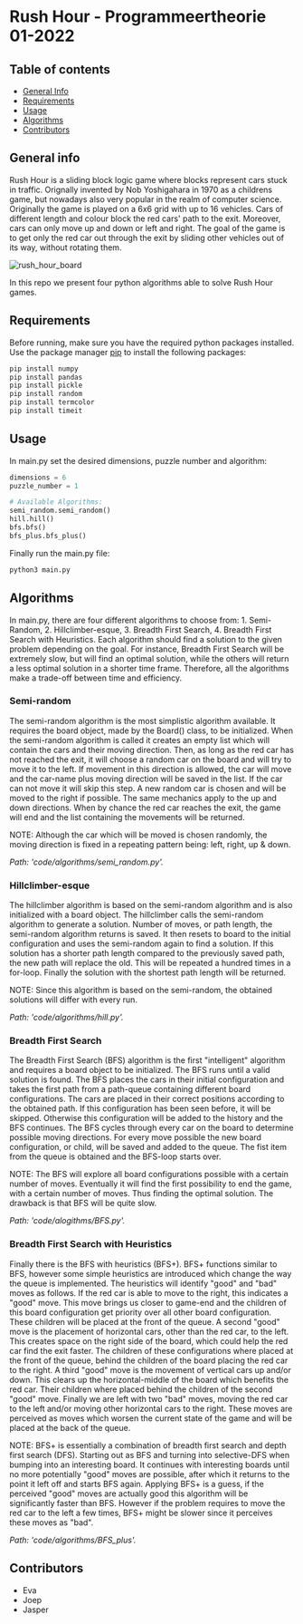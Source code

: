 # Rush Hour - Programmeertheorie 01-2022
## Table of contents
* [General Info](#general-info)
* [Requirements](#requirements)
* [Usage](#usage)
* [Algorithms](#algorithms)
* [Contributors](#contributors) 



## General info
Rush Hour is a sliding block logic game where blocks represent cars stuck in traffic. Orignally invented by Nob Yoshigahara in 1970 as a childrens game, but nowadays also very popular in the realm of computer science. Originally the game is played on a 6x6 grid with up to 16 vehicles. Cars of different length and colour block the red cars' path to the exit. Moreover, cars can only move up and down or left and right. The goal of the game is to get only the red car out through the exit by sliding other vehicles out of its way, without rotating them. 

![rush_hour_board](https://user-images.githubusercontent.com/90269748/151796919-3fa5c988-74ea-486c-9b36-08c6178d9c87.png)

In this repo we present four python algorithms able to solve Rush Hour games. 

## Requirements
Before running, make sure you have the required python packages installed. 
Use the package manager [pip](https://pip.pypa.io/en/stable/) to install the following packages:
```bash
pip install numpy
pip install pandas
pip install pickle
pip install random 
pip install termcolor
pip install timeit
```

## Usage
In main.py set the desired dimensions, puzzle number and algorithm: 


```python
dimensions = 6
puzzle_number = 1

# Available Algorithms: 
semi_random.semi_random()
hill.hill()
bfs.bfs()
bfs_plus.bfs_plus()
```
Finally run the main.py file:
```bash 
python3 main.py
```

## Algorithms 
In main.py, there are four different algorithms to choose from: 1. Semi-Random, 2. Hillclimber-esque, 3. Breadth First Search, 4. Breadth First Search with Heuristics. Each algorithm should find a solution to the given problem depending on the goal. For instance, Breadth First Search will be extremely slow, but will find an optimal solution, while the others will return a less optimal solution in a shorter time frame. Therefore, all the algorithms make a trade-off between time and efficiency. 

### Semi-random
The semi-random algorithm is the most simplistic algorithm available. It requires the  board object, made by the Board() class, to be initialized. When the semi-random algorithm is called it creates an empty list which will contain the cars and their moving direction. Then, as long as the red car has not reached the exit, it will choose a random car on the board and will try to move it to the left. If movement in this direction is allowed, the car will move and the car-name plus moving direction will be saved in the list. If the car can not move it will skip this step. A new random car is chosen and will be moved to the right if possible. The same mechanics apply to the up and down directions. 
When by chance the red car reaches the exit, the game will end and the list containing the movements will be returned. 

NOTE: Although the car which will be moved is chosen randomly, the moving direction is fixed in a repeating pattern being: left, right, up & down. 

*Path: 'code/algorithms/semi_random.py'.*

### Hillclimber-esque
The hillclimber algorithm is based on the semi-random algorithm and is also initialized with a board object. The hillclimber calls the semi-random algorithm to generate a solution. Number of moves, or path length, the semi-random algorithm returns is saved. It then resets to board to the initial configuration and uses the semi-random again to find a solution. If this solution has a shorter path length compared to the previously saved path, the new path will replace the old. This will be repeated a hundred times in a for-loop. Finally the solution with the shortest path length will be returned. 

NOTE: Since this algorithm is based on the semi-random, the obtained solutions will differ with every run. 

*Path: 'code/algorithms/hill.py'.*


### Breadth First Search 
The Breadth First Search (BFS) algorithm is the first "intelligent" algorithm and requires a board object to be initialized. The BFS runs until a valid solution is found. The BFS places the cars in their initial configuration and takes the first path from a path-queue containing different board configurations. The cars are placed in their correct positions according to the obtained path. If this configuration has been seen before, it will be skipped. Otherwise this configuration will be added to the history and the BFS continues. The BFS cycles through every car on the board to determine possible moving directions. For every move possible the new board configuration, or child, will be saved and added to the queue. The fist item from the queue is obtained and the BFS-loop starts over. 


NOTE: The BFS will explore all board configurations possible with a certain number of moves. Eventually it will find the first possibility to end the game, with a certain number of moves. Thus finding the optimal solution. The drawback is that BFS will be quite slow. 

*Path: 'code/alogithms/BFS.py'.*




### Breadth First Search with Heuristics
Finally there is the BFS with heuristics (BFS+). BFS+ functions similar to BFS, however some simple heuristics are introduced which change the way the queue is implemented. The heuristics will identify "good" and "bad" moves as follows. 
If the red car is able to move to the right, this indicates a "good" move. This move brings us closer to game-end and the children of this board configuration get priority over all other board configuration. These children will be placed at the front of the queue. A second "good" move is the placement of horizontal cars, other than the red car, to the left. This creates space on the right side of the board, which could help the red car find the exit faster. The children of these configurations where placed at the front of the queue, behind the children of the board placing the red car to the right. A third "good" move is the movement of vertical cars up and/or down. This clears up the horizontal-middle of the board which benefits the red car. Their children where placed behind the children of the second "good" move. Finally we are left with two "bad" moves, moving the red car to the left and/or moving other horizontal cars to the right. These moves are perceived as moves which worsen the current state of the game and will be placed at the back of the queue. 

NOTE: BFS+ is essentially a combination of breadth first search and depth first search (DFS). Starting out as BFS and turning into selective-DFS when bumping into an interesting board. It continues with interesting boards until no more potentially "good" moves are possible, after which it returns to the point it left off and starts BFS again. Applying BFS+ is a guess, if the perceived "good" moves are actually good this algorithm will be significantly faster than BFS. However if the problem requires to move the red car to the left a few times, BFS+ might be slower since it perceives these moves as "bad". 

*Path: 'code/algorithms/BFS_plus'.*


## Contributors
* Eva
* Joep 
* Jasper
